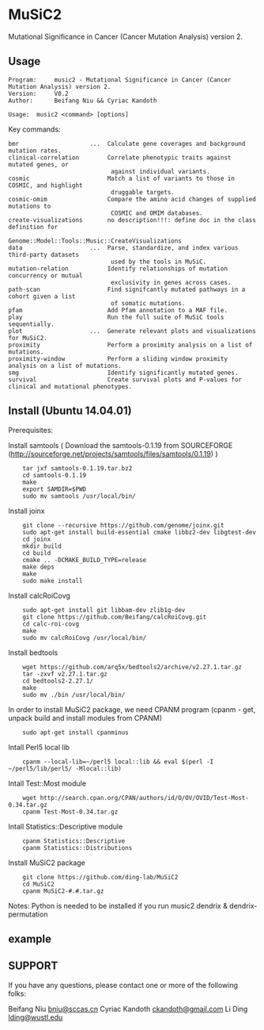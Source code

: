 MuSiC2
===========
Mutational Significance in Cancer (Cancer Mutation Analysis) version 2.

Usage
-----

    Program:     music2 - Mutational Significance in Cancer (Cancer Mutation Analysis) version 2.
    Version:     V0.2
    Author:      Beifang Niu && Cyriac Kandoth

    Usage:  music2 <command> [options]

Key commands:

    bmr                    ...  Calculate gene coverages and background mutation rates.
    clinical-correlation        Correlate phenotypic traits against mutated genes, or       
                                 against individual variants.
    cosmic                      Match a list of variants to those in COSMIC, and highlight  
                                 druggable targets.
    cosmic-omim                 Compare the amino acid changes of supplied mutations to
                                 COSMIC and OMIM databases.
    create-visualizations       no description!!!: define doc in the class definition for
                                 Genome::Model::Tools::Music::CreateVisualizations
    data                   ...  Parse, standardize, and index various third-party datasets  
                                 used by the tools in MuSiC.
    mutation-relation           Identify relationships of mutation concurrency or mutual    
                                 exclusivity in genes across cases.
    path-scan                   Find signifcantly mutated pathways in a cohort given a list 
                                 of somatic mutations.
    pfam                        Add Pfam annotation to a MAF file.
    play                        Run the full suite of MuSiC tools sequentially.
    plot                   ...  Generate relevant plots and visualizations for MuSiC2.
    proximity                   Perform a proximity analysis on a list of mutations.
    proximity-window            Perform a sliding window proximity analysis on a list of mutations.
    smg                         Identify significantly mutated genes.
    survival                    Create survival plots and P-values for clinical and mutational phenotypes.      


Install (Ubuntu 14.04.01)
-------

Prerequisites:

Install samtools ( Download the samtools-0.1.19 from SOURCEFORGE (http://sourceforge.net/projects/samtools/files/samtools/0.1.19) )

        tar jxf samtools-0.1.19.tar.bz2
        cd samtools-0.1.19
        make
        export SAMDIR=$PWD
        sudo mv samtools /usr/local/bin/
      
Install joinx 

        git clone --recursive https://github.com/genome/joinx.git
        sudo apt-get install build-essential cmake libbz2-dev libgtest-dev
        cd joinx
        mkdir build
        cd build
        cmake .. -DCMAKE_BUILD_TYPE=release
        make deps
        make
        sudo make install

Install calcRoiCovg 

        sudo apt-get install git libbam-dev zlib1g-dev
        git clone https://github.com/Beifang/calcRoiCovg.git
        cd calc-roi-covg
        make
        sudo mv calcRoiCovg /usr/local/bin/

Install bedtools 

        wget https://github.com/arq5x/bedtools2/archive/v2.27.1.tar.gz
        tar -zxvf v2.27.1.tar.gz
        cd bedtools2-2.27.1/
        make
        sudo mv ./bin /usr/local/bin/

In order to install MuSiC2 package, we need CPANM program
(cpanm - get, unpack build and install modules from CPANM)

        sudo apt-get install cpanminus

Intall Perl5 local lib

        cpanm --local-lib=~/perl5 local::lib && eval $(perl -I ~/perl5/lib/perl5/ -Mlocal::lib)

Intall Test::Most module
        
        wget http://search.cpan.org/CPAN/authors/id/O/OV/OVID/Test-Most-0.34.tar.gz
        cpanm Test-Most-0.34.tar.gz

Intall Statistics::Descriptive module

        cpanm Statistics::Descriptive
        cpanm Statistics::Distributions

Install MuSiC2 package
        
        git clone https://github.com/ding-lab/MuSiC2
        cd MuSiC2
        cpanm MuSiC2-#.#.tar.gz

Notes: Python is needed to be installed if you run music2 dendrix & dendrix-permutation 

example
-------



SUPPORT
-------

If you have any questions, please contact one or more of the following folks:

Beifang Niu <bniu@sccas.cn>
Cyriac Kandoth <ckandoth@gmail.com>
Li Ding <lding@wustl.edu>

